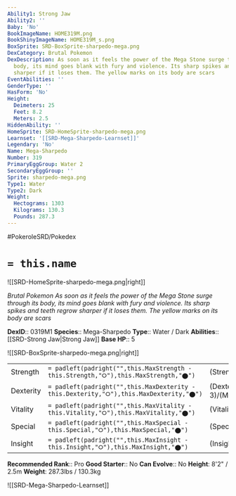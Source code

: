 ```yaml
---
Ability1: Strong Jaw
Ability2: ''
Baby: 'No'
BookImageName: HOME319M.png
BookShinyImageName: HOME319M_s.png
BoxSprite: SRD-BoxSprite-sharpedo-mega.png
DexCategory: Brutal Pokemon
DexDescription: As soon as it feels the power of the Mega Stone surge through its
  body, its mind goes blank with fury and violence. Its sharp spikes and teeth regrow
  sharper if it loses them. The yellow marks on its body are scars
EventAbilities: ''
GenderType: ''
HasForm: 'No'
Height:
  Deimeters: 25
  Feet: 8.2
  Meters: 2.5
HiddenAbility: ''
HomeSprite: SRD-HomeSprite-sharpedo-mega.png
Learnset: '[[SRD-Mega-Sharpedo-Learnset]]'
Legendary: 'No'
Name: Mega-Sharpedo
Number: 319
PrimaryEggGroup: Water 2
SecondaryEggGroup: ''
Sprite: sharpedo-mega.png
Type1: Water
Type2: Dark
Weight:
  Hectograms: 1303
  Kilograms: 130.3
  Pounds: 287.3
---
```


#PokeroleSRD/Pokedex

# `= this.name`

![[SRD-HomeSprite-sharpedo-mega.png|right]]

*Brutal Pokemon*
*As soon as it feels the power of the Mega Stone surge through its body, its mind goes blank with fury and violence. Its sharp spikes and teeth regrow sharper if it loses them. The yellow marks on its body are scars*

**DexID**:: 0319M1
**Species**:: Mega-Sharpedo
**Type**:: Water / Dark
**Abilities**:: [[SRD-Strong Jaw|Strong Jaw]]
**Base HP**:: 5

![[SRD-BoxSprite-sharpedo-mega.png|right]]

|           |                                                                                        |                                          |
| --------- | -------------------------------------------------------------------------------------- | ---------------------------------------- |
| Strength  | `= padleft(padright("",this.MaxStrength - this.Strength,"⭘"),this.MaxStrength,"⬤")`    | (Strength::4)/(MaxStrength::8)   |
| Dexterity | `= padleft(padright("",this.MaxDexterity - this.Dexterity,"⭘"),this.MaxDexterity,"⬤")` | (Dexterity:: 3)/(MaxDexterity::6) |
| Vitality  | `= padleft(padright("",this.MaxVitality - this.Vitality,"⭘"),this.MaxVitality,"⬤")`    | (Vitality::2)/(MaxVitality::5)   |
| Special   | `= padleft(padright("",this.MaxSpecial - this.Special,"⭘"),this.MaxSpecial,"⬤")`       | (Special::3)/(MaxSpecial::6)     |
| Insight   | `= padleft(padright("",this.MaxInsight - this.Insight,"⭘"),this.MaxInsight,"⬤")`       | (Insight::2)/(MaxInsight::4)     |

**Recommended Rank**:: Pro
**Good Starter**:: No
**Can Evolve**:: No
**Height**: 8'2" / 2.5m
**Weight**: 287.3lbs / 130.3kg

![[SRD-Mega-Sharpedo-Learnset]]